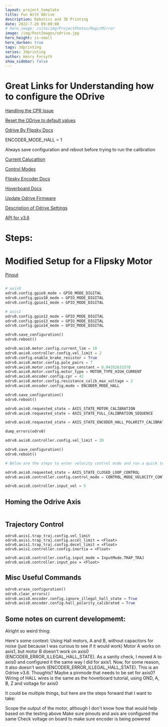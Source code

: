 ```yaml
---
layout: project_template
title: Fun With ODrive
description: Robotics and 3D Printing
date: 2022-7-20 09:00:00
# hero_image: /site/img/ProjectPhotos/MagicMirror
image: /img/PostImages/odrive.jpg
hero_height: is-small
hero_darken: true
tags: 3dprinting
series: 3dprinting
author: Henry Forsyth
show_sidebar: false
---
```


# Great Links for Understanding how to configure the ODrive

[Handling the CPR Issue](https://discourse.odriverobotics.com/t/getting-started-motor-not-moving-after-calibration-and-cpr-polepairs-mismatch/8589)

[Reset the ODrive to default values](https://discourse.odriverobotics.com/t/how-to-reset-odrive3-6/3588)

[Odrive By Flipsky Docs](https://flipsky.net/blogs/vesc-tool/how-to-use-fsodrive-base-on-odrive-3-14)

ENCODER_MODE_HALL = 1

Always save configuration and reboot before trying to run the calibration

[Current Calucaltion](https://discourse.odriverobotics.com/t/motor-error-current-limit-violation-and-axis-error-failed/6433/6)

[Control Modes](https://gitlab.developers.cam.ac.uk/curobotics/rescue-major/rescue-major-main/-/blob/99635920af1bb557a255077fb6e2bd3e91c14c05/Simple%20ODrive%20Tests/odrive_enums.py)

[Flipsky Encoder Docs](https://docs.odriverobotics.com/v/0.5.5/hoverboard.html#hoverboard-motor-wiring)

[Hoverboard Docs](https://docs.odriverobotics.com/v/0.5.5/hoverboard.html)

[Update Odrive Firmware](https://discourse.odriverobotics.com/t/where-are-the-gpio-configs/7245)

[Description of Odrive Settings](https://www.youtube.com/watch?v=9UxTPxgvOAA&ab_channel=AustinTronics)

[API for v3.6](https://docs.odriverobotics.com/v/0.5.5/fibre_types/com_odriverobotics_ODrive.html)

# Steps:

# Modified Setup for a Flipsky Motor

[Pinout](https://docs.odriverobotics.com/v/0.5.5/pinout.html?highlight=pinout)

```python

# axis0
odrv0.config.gpio9_mode = GPIO_MODE_DIGITAL
odrv0.config.gpio10_mode = GPIO_MODE_DIGITAL
odrv0.config.gpio11_mode = GPIO_MODE_DIGITAL

# axis1
odrv0.config.gpio12_mode = GPIO_MODE_DIGITAL
odrv0.config.gpio13_mode = GPIO_MODE_DIGITAL
odrv0.config.gpio14_mode = GPIO_MODE_DIGITAL

odrv0.save_configuration()
odrv0.reboot()

odrv0.axis0.motor.config.current_lim = 10
odrv0.axis0.controller.config.vel_limit = 2
odrv0.config.enable_brake_resistor = True
odrv0.axis0.motor.config.pole_pairs = 7
odrv0.axis0.motor.config.torque_constant = 0.04352631578
odrv0.axis0.motor.config.motor_type = MOTOR_TYPE_HIGH_CURRENT
odrv0.axis0.encoder.config.cpr = 42
odrv0.axis0.motor.config.resistance_calib_max_voltage = 2
odrv0.axis0.encoder.config.mode = ENCODER_MODE_HALL

odrv0.save_configuration()
odrv0.reboot()

odrv0.axis0.requested_state = AXIS_STATE_MOTOR_CALIBRATION
odrv0.axis0.requested_state = AXIS_STATE_FULL_CALIBRATION_SEQUENCE

odrv0.axis0.requested_state = AXIS_STATE_ENCODER_HALL_POLARITY_CALIBRATION   # ?????

dump_errors(odrv0)

odrv0.axis0.controller.config.vel_limit = 20

odrv0.save_configuration()
odrv0.reboot()

# Below are the steps to enter velocity control mode and run a quick test

odrv0.axis0.requested_state = AXIS_STATE_CLOSED_LOOP_CONTROL
odrv0.axis0.controller.config.control_mode = CONTROL_MODE_VELOCITY_CONTROL

odrv0.axis0.controller.input_vel = 5

```

## Homing the Odrive Axis 
```

```

## Trajectory Control

```
odrv0.axis1.trap_traj.config.vel_limit
odrv0.axis1.trap_traj.config.accel_limit = <Float>
odrv0.axis1.trap_traj.config.decel_limit = <Float>
odrv0.axis1.controller.config.inertia = <Float>

odrv0.axis0.controller.config.input_mode = InputMode.TRAP_TRAJ
odrv0.axis0.controller.input_pos = <Float>

```

## Misc Useful Commands 

```python
odrv0.erase_configuration()
odrv0.clear_errors()
odrv0.axis0.encoder.config.ignore_illegal_hall_state = True
odrv0.axis0.encoder.config.hall_polarity_calibrated = True
```

## Some notes on current developmemt:

Alright so weird thing:

Here's some context:
Using Hall motors, A and B, without capacitors for noise (just because I was curious to see if it would work)
Motor A works on axis1, but motor B doesn't work on axis0 (ENCODER_ERROR_ILLEGAL_HALL_STATE). As a sanity check, I moved A to axis0 and configured it the same way I did for axis1. Now, for some reason, it also doesn't work (ENCODER_ERROR_ILLEGAL_HALL_STATE). This is an Odrive v3.6. Thoughts? Maybe a pinmode that needs to be set for axis0? Wiring of HALL wires is the same as the hoverboard tutorial, using GND, A, B, Z and voltage for axis0 

It could be multiple things, but here are the steps forward that I want to take:

Scope the output of the motor, although I don't know how that would help based on the testing above
Make sure pinouts and axis are configured the same
Check voltage on board to make sure encoder is being powered


